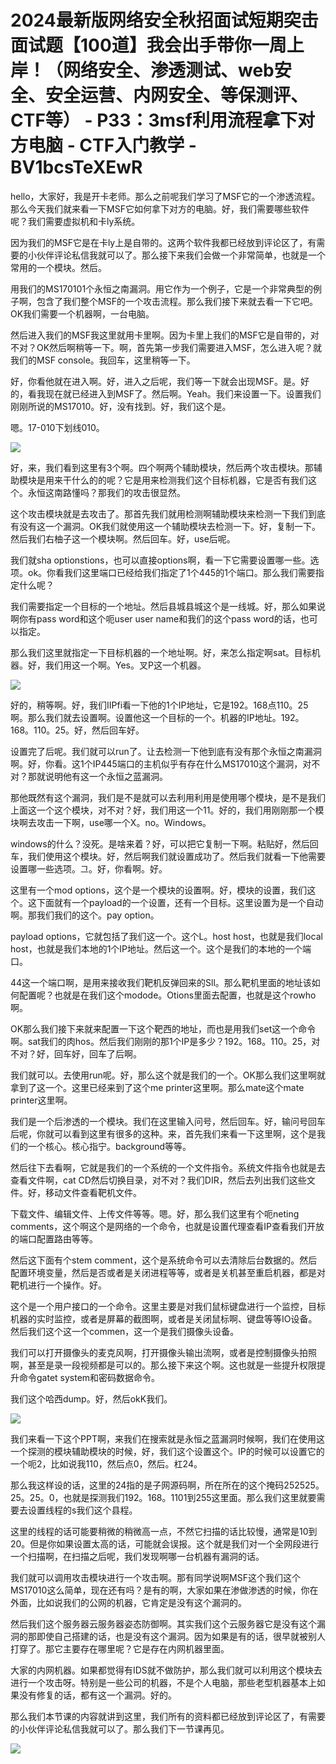 # 2024最新版网络安全秋招面试短期突击面试题【100道】我会出手带你一周上岸！（网络安全、渗透测试、web安全、安全运营、内网安全、等保测评、CTF等） - P33：3msf利用流程拿下对方电脑 - CTF入门教学 - BV1bcsTeXEwR

hello，大家好，我是开卡老师。那么之前呢我们学习了MSF它的一个渗透流程。那么今天我们就来看一下MSF它如何拿下对方的电脑。好，我们需要哪些软件呢？我们需要虚拟机和卡ly系统。

因为我们的MSF它是在卡ly上是自带的。这两个软件我都已经放到评论区了，有需要的小伙伴评论私信我就可以了。那么接下来我们会做一个非常简单，也就是一个常用的一个模块。然后。

用我们的MS170101个永恒之南漏洞。用它作为一个例子，它是一个非常典型的例子啊，包含了我们整个MSF的一个攻击流程。那么我们接下来就去看一下它吧。OK我们需要一个机器啊，一台电脑。

然后进入我们的MSF我这里就用卡里啊。因为卡里上我们的MSF它是自带的，对不对？OK然后啊稍等一下。啊，首先第一步我们需要进入MSF，怎么进入呢？就我们的MSF console。我回车，这里稍等一下。

好，你看他就在进入啊。好，进入之后呢，我们等一下就会出现MSF。是。好的，看我现在就已经进入到MSF了。然后啊。Yeah。我们来设置一下。设置我们刚刚所说的MS17010。好，没有找到。好，我们这个是。

嗯。17-010下划线010。

![](img/caa5715e25ff7a09e628c7dc5f8e6b8f_1.png)

好，来，我们看到这里有3个啊。四个啊两个辅助模块，然后两个攻击模块。那辅助模块是用来干什么的的呢？它是用来检测我们这个目标机器，它是否有我们这个。永恒这南路懂吗？那我们的攻击很显然。

这个攻击模块就是去攻击了。那首先我们就用检测啊辅助模块来检测一下我们到底有没有这一个漏洞。OK我们就使用这一个辅助模块去检测一下。好，复制一下。然后我们右柚子这一个模块啊。然后回车。好，use后呢。

我们就sha optionstions，也可以直接options啊，看一下它需要设置哪一些。选项。ok。你看我们这里端口已经给我们指定了1个445的1个端口。那么我们需要指定什么呢？

我们需要指定一个目标的一个地址。然后县城县城这个是一线城。好，那么如果说啊你有pass word和这个呃user user name和我们的这个pass word的话，也可以指定。

那么我们这里就指定一下目标机器的一个地址啊。好，来怎么指定啊sat。目标机器。好，我们用这一个啊。Yes。叉P这一个机器。



![](img/caa5715e25ff7a09e628c7dc5f8e6b8f_3.png)

好的，稍等啊。好，我们IIPfi看一下他的1个IP地址，它是192。168点110。25啊。那么我们就去设置啊。设置他这一个目标的一个。机器的IP地址。192。168。110。25。好，然后回车好。

设置完了后呢。我们就可以run了。让去检测一下他到底有没有那个永恒之南漏洞啊。好，你看。这1个IP445端口的主机似乎有存在什么MS17010这个漏洞，对不对？那就说明他有这一个永恒之蓝漏洞。

那他既然有这个漏洞，我们是不是就可以去利用利用是使用哪个模块，是不是我们上面这一个这个模块，对不对？好，我们用这一个11。好的，我们用刚刚那一个模块啊去攻击一下啊，use哪一个X。no。Windows。

windows的什么？没死。是啥来着？好，可以把它复制一下啊。粘贴好，然后回车，我们使用这个模块。好，然后啊我们就设置成功了。然后我们就看一下他需要设置哪一些选项。그。好，你看啊。好。

这里有一个mod options，这个是一个模块的设置啊。好，模块的设置，我们这个。这下面就有一个payload的一个设置，还有一个目标。这里设置为是一个自动啊。那我们我们的这个。pay option。

 payload options，它就包括了我们这一个。这个L。host host，也就是我们local host，也就是我们本地的1个IP地址。然后这一个。这个是我们的本地的一个端口。

44这一个端口啊，是用来接收我们靶机反弹回来的Sll。那么靶机里面的地址该如何配置呢？也就是在我们这个modode。Otions里面去配置，也就是这个rowho啊。

OK那么我们接下来就来配置一下这个靶西的地址，而也是用我们set这一个命令啊。sat我们的肉hos。然后我们刚刚的那1个IP是多少？192。168。110。25，对不对？好，回车好，回车了后啊。

我们就可以。去使用run呢。好，那么这个就是我们的一个。OK那么我们这里啊就拿到了这一个。这里已经来到了这个me printer这里啊。那么mate这个mate printer这里啊。

我们是一个后渗透的一个模块。我们在这里输入问号，然后回车。好，输问号回车后呢，你就可以看到这里有很多的这种。来，首先我们来看一下这里啊，这个是我们的一个核心。核心指宁。background等等。

然后往下去看啊，它就是我们的一个系统的一个文件指令。系统文件指令也就是去查看文件啊，cat CD然后切换目录，对不对？我们DIR，然后去列出我们这些文件。好，移动文件查看靶机文件。

下载文件、编辑文件、上传文件等等。嗯。好，那么我们这里有个呃neting comments，这个啊这个是网络的一个命令，也就是设置代理查看IP查看我们开放的端口配置路由等等。

然后这下面有个stem comment，这个是系统命令可以去清除后台数据的。然后配置环境变量，然后是否或者是关闭进程等等，或者是关机甚至重启机器，都是对靶机进行一个操作。好。

这个是一个用户接口的一个命令。这里主要是对我们鼠标键盘进行一个监控，目标机器的实时监控，或者是屏幕的截图啊，或者是关闭鼠标啊、键盘等等IO设备。然后我们这个这一个commen，这一个是我们摄像头设备。

我们可以打开摄像头的麦克风啊，打开摄像头输出流啊，或者是控制摄像头拍照啊，甚至是录一段视频都是可以的。那么接下来这个啊。这也就是一些提升权限提升命令gatet system和密码数据命令。

我们这个哈西dump。好，然后okK我们。

![](img/caa5715e25ff7a09e628c7dc5f8e6b8f_5.png)

我们来看一下这个PPT啊，来我们在搜索就是永恒之蓝漏洞时候啊，我们在使用这一个探测的模块辅助模块的时候，好，我们这个设置这个。IP的时候可以设置它的一个呃2，比如说我110，然后点0，然后。杠24。

那么我这样设的话，这里的24指的是子网源码啊，所在所在的这个掩码252525。25。25。0，也就是探测我们192。168。1101到255这里面。那么我们这里就要需要去设置线程的s我们这个县程。

这里的线程的话可能要稍微的稍微高一点，不然它扫描的话比较慢，通常是10到20。但是你如果设置太高的话，可能就会误报。这个就是我们对一个全网段进行一个扫描啊，在扫描之后呢，我们发现啊哪一台机器有漏洞的话。

我们就可以调用攻击模块进行一个攻击啊。那有同学说啊MSF这个我们这个MS17010这么简单，现在还有吗？是有的啊，大家如果在渗做渗透的时候，你在外面，比如说我们的公网的机器，它肯定是没有这个漏洞的。

然后我们这个服务器云服务器姿态防御啊。其实我们这个云服务器它是没有这个漏洞的那即使自己搭建的话，也是没有这个漏洞。因为如果是有的话，很早就被别人打穿了。那它主要存在哪里呢？它是存在内网机器里面。

大家的内网机器。如果都觉得有IDS就不做防护，那么我们就可以利用这个模块去进行一个攻击呀。特别是一些公司的机器，不是个人电脑，那些老型机器基本上如果没有修复的话，都有这一个漏洞。好的。

那么我们本节课的内容就讲到这里，我们所有的资料都已经放到评论区了，有需要的小伙伴评论私信我就可以了。那么我们下一节课再见。



![](img/caa5715e25ff7a09e628c7dc5f8e6b8f_7.png)